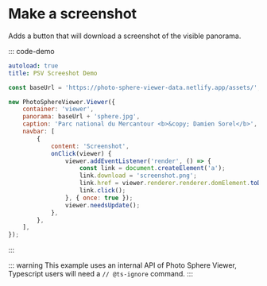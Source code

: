 # Make a screenshot

Adds a button that will download a screenshot of the visible panorama.

::: code-demo

```yaml
autoload: true
title: PSV Screeshot Demo
```

```js
const baseUrl = 'https://photo-sphere-viewer-data.netlify.app/assets/';

new PhotoSphereViewer.Viewer({
    container: 'viewer',
    panorama: baseUrl + 'sphere.jpg',
    caption: 'Parc national du Mercantour <b>&copy; Damien Sorel</b>',
    navbar: [
        {
            content: 'Screenshot',
            onClick(viewer) {
                viewer.addEventListener('render', () => {
                    const link = document.createElement('a');
                    link.download = 'screenshot.png';
                    link.href = viewer.renderer.renderer.domElement.toDataURL();
                    link.click();
                }, { once: true });
                viewer.needsUpdate();
            },
        },
    ],
});
```

:::

::: warning
This example uses an internal API of Photo Sphere Viewer, Typescript users will need a `// @ts-ignore` command.
:::
